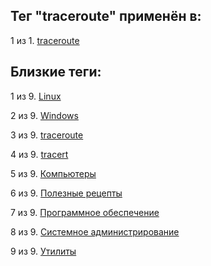 ## Тег "traceroute" применён в:

1 из 1. [traceroute](../Компьютеры%20и%20софт/Утилиты/Traceroute.md)

## Близкие теги:

1 из 9. [Linux](./Linux.md)

2 из 9. [Windows](./Windows.md)

3 из 9. [traceroute](./traceroute.md)

4 из 9. [tracert](./tracert.md)

5 из 9. [Компьютеры](./Компьютеры.md)

6 из 9. [Полезные рецепты](./Полезные%20рецепты.md)

7 из 9. [Программное обеспечение](./Программное%20обеспечение.md)

8 из 9. [Системное администрирование](./Системное%20администрирование.md)

9 из 9. [Утилиты](./Утилиты.md)

